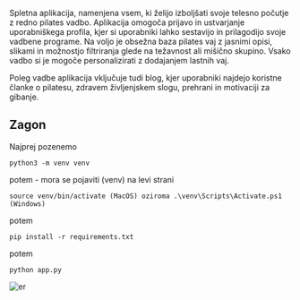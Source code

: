 Spletna aplikacija, namenjena vsem, ki želijo izboljšati svoje telesno počutje z redno pilates vadbo. Aplikacija omogoča prijavo in ustvarjanje uporabniškega profila, kjer si uporabniki lahko sestavijo in prilagodijo svoje vadbene programe. Na voljo je obsežna baza pilates vaj z jasnimi opisi, slikami in možnostjo filtriranja glede na težavnost ali mišično skupino.
Vsako vadbo si je mogoče personalizirati z dodajanjem lastnih vaj.

Poleg vadbe aplikacija vključuje tudi blog, kjer uporabniki najdejo koristne članke o pilatesu, zdravem življenjskem slogu, prehrani in motivaciji za gibanje.

## Zagon

Najprej pozenemo
```
python3 -m venv venv
```
potem - mora se pojaviti (venv) na levi strani
```
source venv/bin/activate (MacOS) oziroma .\venv\Scripts\Activate.ps1 (Windows)
```
potem
```
pip install -r requirements.txt
```
potem
```
python app.py
```

![er](https://github.com/user-attachments/assets/081a85d3-5db0-44bd-8ec7-db5ef13ca6ef)
